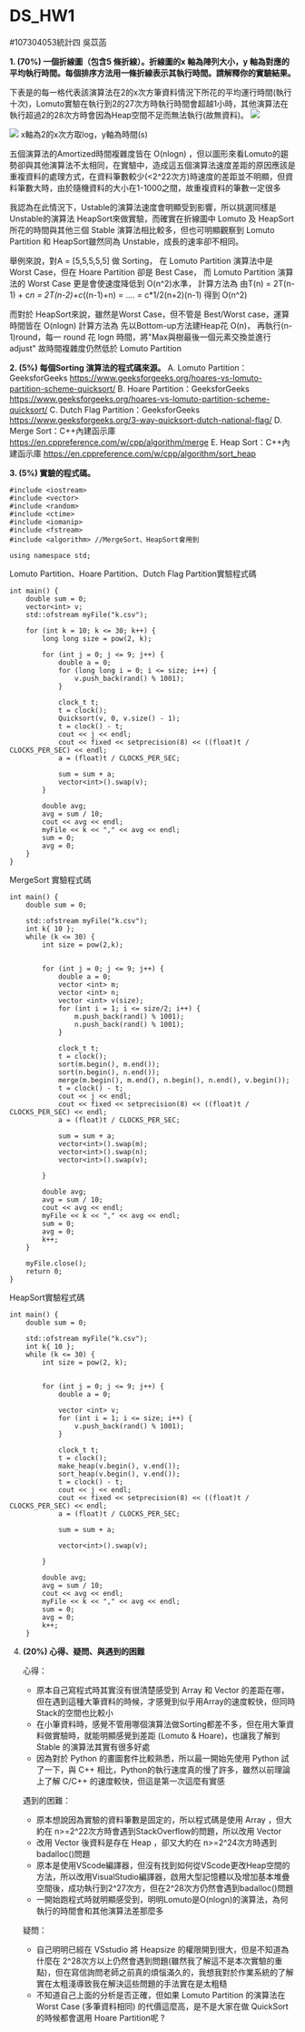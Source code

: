 # DS_HW1
#107304053統計四 吳苡菡

**1. (70%) 一個折線圖（包含5 條折線）。折線圖的x 軸為陣列大小，y 軸為對應的平均執行時間。每個排序方法用一條折線表示其執行時間。請解釋你的實驗結果。**

    
下表是的每一格代表該演算法在2的x次方筆資料情況下所花的平均運行時間(執行十次)，Lomuto實驗在執行到2的27次方時執行時間會超越1小時，其他演算法在執行超過2的28次方時會因為Heap空間不足而無法執行(故無資料)。
![](https://i.imgur.com/GwjTSBw.png)

![](https://i.imgur.com/PETzRGr.png)
x軸為2的x次方取log，y軸為時間(s)

五個演算法的Amortized時間複雜度皆在 O(nlogn) ，但以圖形來看Lomuto的趨勢卻與其他演算法不太相同，在實驗中，造成這五個演算法速度差距的原因應該是重複資料的處理方式，在資料筆數較少(<2^22次方)時速度的差距並不明顯，但資料筆數大時，由於隨機資料的大小在1-1000之間，故重複資料的筆數一定很多

我認為在此情況下，Ustable的演算法速度會明顯受到影響，所以挑選同樣是Unstable的演算法 HeapSort來做實驗，而確實在折線圖中 Lomuto 及 HeapSort 所花的時間與其他三個 Stable 演算法相比較多，但也可明顯觀察到 Lomuto Partition 和 HeapSort雖然同為 Unstable，成長的速率卻不相同。

舉例來說，對A = [5,5,5,5,5] 做 Sorting，
在 Lomuto Partition 演算法中是 Worst Case，但在 Hoare Partition 卻是 Best Case，
而 Lomuto Partition 演算法的 Worst Case 更是會使速度降低到 O(n^2)水準，
計算方法為 
由T(n) = 2T(n-1) + c*n = 2T(n-2)+c*((n-1)+n) = .... = c*1/2(n+2)(n-1)
得到 O(n^2)

而對於 HeapSort來說，雖然是Worst Case，但不管是 Best/Worst case，運算時間皆在 O(nlogn)
計算方法為
先以Bottom-up方法建Heap花 O(n)，
再執行(n-1)round，每一 round 花 logn 時間，將"Max與樹最後一個元素交換並進行adjust" 
故時間複雜度仍然低於 Lomuto Partition


**2.	(5%) 每個Sorting 演算法的程式碼來源。**
        A.	Lomuto Partition：GeeksforGeeks
        https://www.geeksforgeeks.org/hoares-vs-lomuto-partition-scheme-quicksort/
        B.	Hoare Partition：GeeksforGeeks
        https://www.geeksforgeeks.org/hoares-vs-lomuto-partition-scheme-quicksort/
        C.	Dutch Flag Partition：GeeksforGeeks
        https://www.geeksforgeeks.org/3-way-quicksort-dutch-national-flag/
        D.	Merge Sort：C++內建函示庫 
        https://en.cppreference.com/w/cpp/algorithm/merge
        E.	Heap Sort：C++內建函示庫 
        https://en.cppreference.com/w/cpp/algorithm/sort_heap







**3.	(5%) 實驗的程式碼。**
```
#include <iostream>
#include <vector>
#include <random>
#include <ctime>
#include <iomanip>
#include <fstream>
#include <algorithm> //MergeSort、HeapSort會用到

using namespace std;
```

Lomuto Partition、Hoare Partition、Dutch Flag Partition實驗程式碼
```
int main() {
    double sum = 0;
    vector<int> v;
    std::ofstream myFile("k.csv");

    for (int k = 10; k <= 30; k++) {
        long long size = pow(2, k);

        for (int j = 0; j <= 9; j++) {
            double a = 0;
            for (long long i = 0; i <= size; i++) {
                v.push_back(rand() % 1001);
            }

            clock_t t;
            t = clock();
            Quicksort(v, 0, v.size() - 1);
            t = clock() - t;
            cout << j << endl;
            cout << fixed << setprecision(8) << ((float)t / CLOCKS_PER_SEC) << endl;
            a = (float)t / CLOCKS_PER_SEC;

            sum = sum + a;
            vector<int>().swap(v);
        }

        double avg;
        avg = sum / 10;
        cout << avg << endl;
        myFile << k << "," << avg << endl;
        sum = 0;
        avg = 0;
    }
}
```
MergeSort 實驗程式碼
```
int main() {
    double sum = 0;

    std::ofstream myFile("k.csv");
    int k{ 10 };
    while (k <= 30) {
        int size = pow(2,k);
        

        for (int j = 0; j <= 9; j++) {
            double a = 0;
            vector <int> m;
            vector <int> n;
            vector <int> v(size);
            for (int i = 1; i <= size/2; i++) {
                m.push_back(rand() % 1001);
                n.push_back(rand() % 1001);
            }

            clock_t t;
            t = clock();
            sort(m.begin(), m.end());
            sort(n.begin(), n.end());
            merge(m.begin(), m.end(), n.begin(), n.end(), v.begin());
            t = clock() - t;
            cout << j << endl;
            cout << fixed << setprecision(8) << ((float)t / CLOCKS_PER_SEC) << endl;
            a = (float)t / CLOCKS_PER_SEC;
          
            sum = sum + a;
            vector<int>().swap(m);
            vector<int>().swap(n);
            vector<int>().swap(v);
            
        }

        double avg;
        avg = sum / 10;
        cout << avg << endl;
        myFile << k << "," << avg << endl;
        sum = 0;
        avg = 0;
        k++;
    }

    myFile.close();
    return 0;
}
```
HeapSort實驗程式碼
```
int main() {
    double sum = 0;

    std::ofstream myFile("k.csv");
    int k{ 10 };
    while (k <= 30) {
        int size = pow(2, k);


        for (int j = 0; j <= 9; j++) {
            double a = 0;

            vector <int> v;
            for (int i = 1; i <= size; i++) {
                v.push_back(rand() % 1001);
            }

            clock_t t;
            t = clock();
            make_heap(v.begin(), v.end());
            sort_heap(v.begin(), v.end());
            t = clock() - t;
            cout << j << endl;
            cout << fixed << setprecision(8) << ((float)t / CLOCKS_PER_SEC) << endl;
            a = (float)t / CLOCKS_PER_SEC;

            sum = sum + a;

            vector<int>().swap(v);

        }

        double avg;
        avg = sum / 10;
        cout << avg << endl;
        myFile << k << "," << avg << endl;
        sum = 0;
        avg = 0;
        k++;
    }
```

4. **(20%) 心得、疑問、與遇到的困難**
    
    心得：
    * 原本自己寫程式時其實沒有很清楚感受到 Array 和 Vector 的差距在哪，但在遇到這種大筆資料的時候，才感覺到似乎用Array的速度較快，但同時Stack的空間也比較小
    * 在小筆資料時，感覺不管用哪個演算法做Sorting都差不多，但在用大筆資料做實驗時，就能明顯感覺到差距 (Lomuto & Hoare)，也讓我了解到 Stable 的演算法其實有很多好處
    * 因為對於 Python 的畫圖套件比較熟悉，所以最一開始先使用 Python 試了一下，與 C++ 相比，Python的執行速度真的慢了許多，雖然以前理論上了解 C/C++ 的速度較快，但這是第一次這麼有實感
    
    

    遇到的困難：
    * 原本想說因為實驗的資料筆數是固定的，所以程式碼是使用 Array ，但大約在 n>=2^22次方時會遇到StackOverflow的問題，所以改用 Vector
    * 改用 Vector 後資料是存在 Heap ，卻又大約在 n>=2^24次方時遇到 badalloc()問題
    * 原本是使用VScode編譯器，但沒有找到如何從VScode更改Heap空間的方法，所以改用VisualStudio編譯器，啟用大型記憶體以及增加基本堆疊空間後，成功執行到2^27次方，但在2^28次方仍然會遇到badalloc()問題
    * 一開始跑程式時就明顯感受到，明明Lomuto是O(nlogn)的演算法，為何執行的時間會和其他演算法差那麼多

    疑問：
    * 自己明明已經在 VSstudio 將 Heapsize 的權限開到很大，但是不知道為什麼在 2^28次方以上仍然會遇到問題(雖然我了解這不是本次實驗的重點)，但在寫信詢問老師之前真的煩惱滿久的，我想我對於作業系統的了解實在太粗淺導致我在解決這些問題的手法實在是太粗糙
    * 不知道自己上面的分析是否正確，但如果 Lomuto Partition 的演算法在 Worst Case (多筆資料相同) 的代價這麼高，是不是大家在做 QuickSort的時候都會選用 Hoare Partition呢 ?
         



